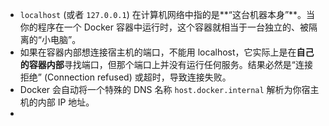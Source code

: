 - `localhost` (或者 `127.0.0.1`) 在计算机网络中指的是**“这台机器本身”**。当你的程序在一个 Docker 容器中运行时，这个容器就相当于一台独立的、被隔离的“小电脑”。
- 如果在容器内部想连接宿主机的端口，不能用 localhost，它实际上是在**自己的容器内部**寻找端口，但那个端口上并没有运行任何服务。结果必然是“连接拒绝” (Connection refused) 或超时，导致连接失败。
- Docker 会自动将一个特殊的 DNS 名称 `host.docker.internal` 解析为你宿主机的内部 IP 地址。
-